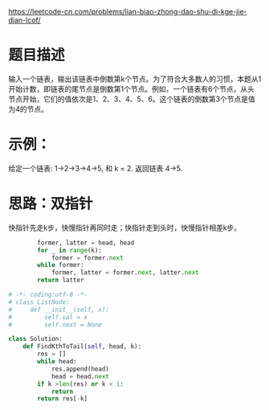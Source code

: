 https://leetcode-cn.com/problems/lian-biao-zhong-dao-shu-di-kge-jie-dian-lcof/
# 题目描述
输入一个链表，输出该链表中倒数第k个节点。为了符合大多数人的习惯，本题从1开始计数，即链表的尾节点是倒数第1个节点。例如，一个链表有6个节点，从头节点开始，它们的值依次是1、2、3、4、5、6。这个链表的倒数第3个节点是值为4的节点。

# 示例：
给定一个链表: 1->2->3->4->5, 和 k = 2.
返回链表 4->5.

# 思路：双指针
快指针先走k步，快慢指针再同时走；快指针走到头时，快慢指针相差k步。

```python
        former, latter = head, head
        for _ in range(k):
            former = former.next
        while former:
            former, latter = former.next, latter.next
        return latter
```
```python
# -*- coding:utf-8 -*-
# class ListNode:
#     def __init__(self, x):
#         self.val = x
#         self.next = None

class Solution:
    def FindKthToTail(self, head, k):
        res = []
        while head:
            res.append(head)
            head = head.next
        if k >len(res) or k < 1:
            return
        return res[-k]
```